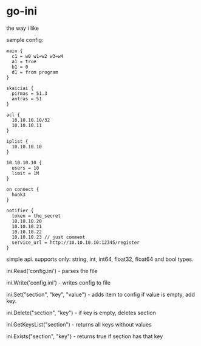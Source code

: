 # go-ini

the way i like




sample config:

```
main {
  c1 = w0 w1=w2 w3=w4 
  a1 = true 
  b1 = 0 
  d1 = from program 
}

skaiciai {
  pirmas = 51.3 
  antras = 51 
}

acl {
  10.10.10.10/32 
  10.10.10.11 
}

iplist {
  10.10.10.10 
}

10.10.10.10 {
  users = 10 
  limit = 1M 
}

on connect {
  hook3 
}

notifier {
  token = the_secret 
  10.10.10.20 
  10.10.10.21 
  10.10.10.22 
  10.10.10.23 // just comment
  service_url = http://10.10.10.10:12345/register 
}

```

simple api. supports only: string, int, int64, float32, float64 and bool types.


ini.Read('config.ini') - parses the file

ini.Write('config.ini') - writes config to file


ini.Set("section", "key", "value") - adds item to config if value is empty, add key.

ini.Delete("section", "key") - if key is empty, deletes section


ini.GetKeysList("section") - returns all keys without values


ini.Exists("section", "key") - returns true if section has that key

